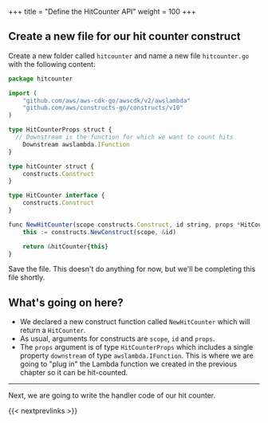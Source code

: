 +++
title = "Define the HitCounter API"
weight = 100
+++

## Create a new file for our hit counter construct

Create a new folder called `hitcounter` and name a new file `hitcounter.go` with the following content:

```ts
package hitcounter

import (
	"github.com/aws/aws-cdk-go/awscdk/v2/awslambda"
	"github.com/aws/constructs-go/constructs/v10"
)

type HitCounterProps struct {
  // Downstream is the function for which we want to count hits
	Downstream awslambda.IFunction
}

type hitCounter struct {
	constructs.Construct
}

type HitCounter interface {
	constructs.Construct
}

func NewHitCounter(scope constructs.Construct, id string, props *HitCounterProps) HitCounter {
	this := constructs.NewConstruct(scope, &id)

	return &hitCounter{this}
}
```

Save the file. This doesn't do anything for now, but we'll be completing this file shortly.

## What's going on here?

* We declared a new construct function called `NewHitCounter` which will return
  a `HitCounter`.
* As usual, arguments for constructs are `scope`, `id` and `props`.
* The `props` argument is of type `HitCounterProps` which includes a single
  property `downstream` of type `awslambda.IFunction`. This is where we are going to "plug in" the
  Lambda function we created in the previous chapter so it can be hit-counted.

----

Next, we are going to write the handler code of our hit counter.

{{< nextprevlinks >}}